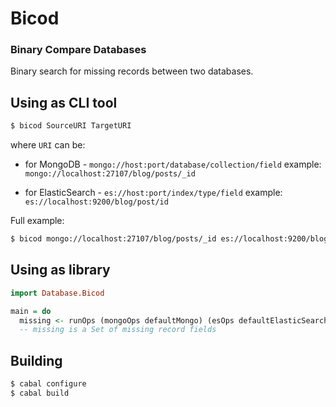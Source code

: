 # Bicod

### Binary Compare Databases

Binary search for missing records between two databases.

## Using as CLI tool

```bash
$ bicod SourceURI TargetURI
```

where `URI` can be:

* for MongoDB - `mongo://host:port/database/collection/field`
    example: `mongo://localhost:27107/blog/posts/_id`

* for ElasticSearch - `es://host:port/index/type/field`
    example: `es://localhost:9200/blog/post/id`


Full example:

```bash
$ bicod mongo://localhost:27107/blog/posts/_id es://localhost:9200/blog/post/id
```

## Using as library

```hs
import Database.Bicod

main = do
  missing <- runOps (mongoOps defaultMongo) (esOps defaultElasticSearch)
  -- missing is a Set of missing record fields 
```


## Building

```bash
$ cabal configure
$ cabal build
```
